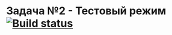 # Задача №2 - Тестовый режим [![Build status](https://ci.appveyor.com/api/projects/status/42sb4m7v2ogn6qa5?svg=true)](https://ci.appveyor.com/project/RsnGrgrn/testmode)
